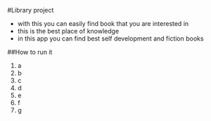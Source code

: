 #Library project
- with this you can easily find book that you are interested in
- this is the best place of knowledge
- in this app you can find best self development and fiction books

##How to run it
1. a
2. b
3. c
4. d
5. e
6. f
7. g